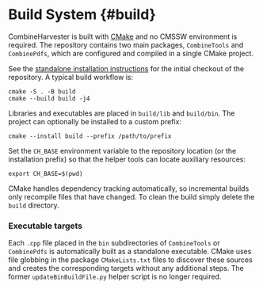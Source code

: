 Build System {#build}
====================

CombineHarvester is built with [CMake](https://cmake.org/) and no CMSSW
environment is required.  The repository contains two main packages,
`CombineTools` and `CombinePdfs`, which are configured and compiled in a
single CMake project.

See the [standalone installation instructions](../README.md#installation)
for the initial checkout of the repository.  A typical build workflow is:

```
cmake -S . -B build
cmake --build build -j4
```

Libraries and executables are placed in `build/lib` and `build/bin`.  The
project can optionally be installed to a custom prefix:

```
cmake --install build --prefix /path/to/prefix
```

Set the `CH_BASE` environment variable to the repository location (or the
installation prefix) so that the helper tools can locate auxiliary
resources:

```
export CH_BASE=$(pwd)
```

CMake handles dependency tracking automatically, so incremental builds only
recompile files that have changed.  To clean the build simply delete the
`build` directory.

### Executable targets

Each `.cpp` file placed in the `bin` subdirectories of `CombineTools` or
`CombinePdfs` is automatically built as a standalone executable.  CMake uses
file globbing in the package `CMakeLists.txt` files to discover these sources
and creates the corresponding targets without any additional steps.  The
former `updateBinBuildFile.py` helper script is no longer required.
